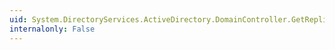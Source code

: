 ```yaml
---
uid: System.DirectoryServices.ActiveDirectory.DomainController.GetReplicationMetadata(System.String)
internalonly: False
---
```

